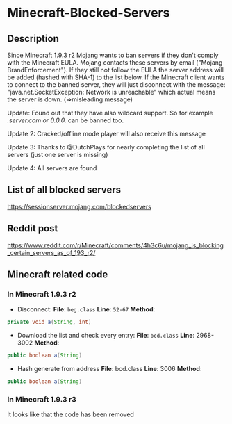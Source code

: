 # Minecraft-Blocked-Servers

## Description

Since Minecraft 1.9.3 r2 Mojang wants to ban servers if they don't comply with the Minecraft EULA. Mojang contacts
these servers by email ("Mojang BrandEnforcement"). If they still not follow the EULA the server address will be added
(hashed with SHA-1) to the list below. If the Minecraft client wants to connect to the banned server, they will just
disconnect with the message: "java.net.SocketException: Network is unreachable" which actual means the server is down.
(=>misleading message)

Update: Found out that they have also wildcard support. So for example *.server.com or 0.0.0.* can be banned too.

Update 2: Cracked/offline mode player will also receive this message

Update 3: Thanks to @DutchPlays for nearly completing the list of all servers (just one server is missing)

Update 4: All servers are found

## List of all blocked servers

https://sessionserver.mojang.com/blockedservers

## Reddit post

https://www.reddit.com/r/Minecraft/comments/4h3c6u/mojang_is_blocking_certain_servers_as_of_193_r2/

## Minecraft related code

### In Minecraft 1.9.3 r2

* Disconnect: **File**: ```beg.class``` **Line**: ```52-67``` **Method**:
```java
private void a(String, int)
```
* Download the list and check every entry: **File**: ```bcd.class``` **Line**: 2968-3002 **Method**:
```java
public boolean a(String)
```
* Hash generate from address **File**: bcd.class **Line**: 3006 **Method**:
```java
public boolean a(String)
```

### In Minecraft 1.9.3 r3

It looks like that the code has been removed
